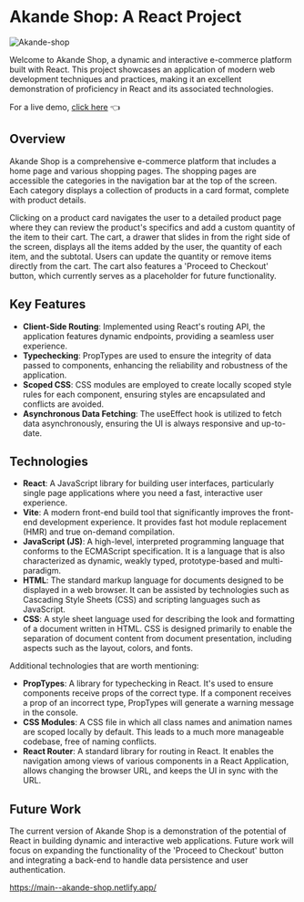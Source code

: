 # Akande Shop: A React Project

![Akande-shop](https://github.com/Elliot-Akande/shopping-cart/assets/92980481/29343329-0a5c-44cd-8552-ac61da5a13b9)

Welcome to Akande Shop, a dynamic and interactive e-commerce platform built with React. This project showcases an application of modern web development techniques and practices, making it an excellent demonstration of proficiency in React and its associated technologies.

For a live demo, [click here](https://main--akande-shop.netlify.app/) 👈

## Overview

Akande Shop is a comprehensive e-commerce platform that includes a home page and various shopping pages. The shopping pages are accessible the categories in the navigation bar at the top of the screen. Each category displays a collection of products in a card format, complete with product details. 

Clicking on a product card navigates the user to a detailed product page where they can review the product's specifics and add a custom quantity of the item to their cart. The cart, a drawer that slides in from the right side of the screen, displays all the items added by the user, the quantity of each item, and the subtotal. Users can update the quantity or remove items directly from the cart. The cart also features a 'Proceed to Checkout' button, which currently serves as a placeholder for future functionality.

## Key Features

- **Client-Side Routing**: Implemented using React's routing API, the application features dynamic endpoints, providing a seamless user experience.
- **Typechecking**: PropTypes are used to ensure the integrity of data passed to components, enhancing the reliability and robustness of the application.
- **Scoped CSS**: CSS modules are employed to create locally scoped style rules for each component, ensuring styles are encapsulated and conflicts are avoided.
- **Asynchronous Data Fetching**: The useEffect hook is utilized to fetch data asynchronously, ensuring the UI is always responsive and up-to-date.

## Technologies

- **React**: A JavaScript library for building user interfaces, particularly single page applications where you need a fast, interactive user experience.
- **Vite**: A modern front-end build tool that significantly improves the front-end development experience. It provides fast hot module replacement (HMR) and true on-demand compilation.
- **JavaScript (JS)**: A high-level, interpreted programming language that conforms to the ECMAScript specification. It is a language that is also characterized as dynamic, weakly typed, prototype-based and multi-paradigm.
- **HTML**: The standard markup language for documents designed to be displayed in a web browser. It can be assisted by technologies such as Cascading Style Sheets (CSS) and scripting languages such as JavaScript.
- **CSS**: A style sheet language used for describing the look and formatting of a document written in HTML. CSS is designed primarily to enable the separation of document content from document presentation, including aspects such as the layout, colors, and fonts.

Additional technologies that are worth mentioning:

- **PropTypes**: A library for typechecking in React. It's used to ensure components receive props of the correct type. If a component receives a prop of an incorrect type, PropTypes will generate a warning message in the console.
- **CSS Modules**: A CSS file in which all class names and animation names are scoped locally by default. This leads to a much more manageable codebase, free of naming conflicts.
- **React Router**: A standard library for routing in React. It enables the navigation among views of various components in a React Application, allows changing the browser URL, and keeps the UI in sync with the URL.

## Future Work

The current version of Akande Shop is a demonstration of the potential of React in building dynamic and interactive web applications. Future work will focus on expanding the functionality of the 'Proceed to Checkout' button and integrating a back-end to handle data persistence and user authentication.

 
https://main--akande-shop.netlify.app/
